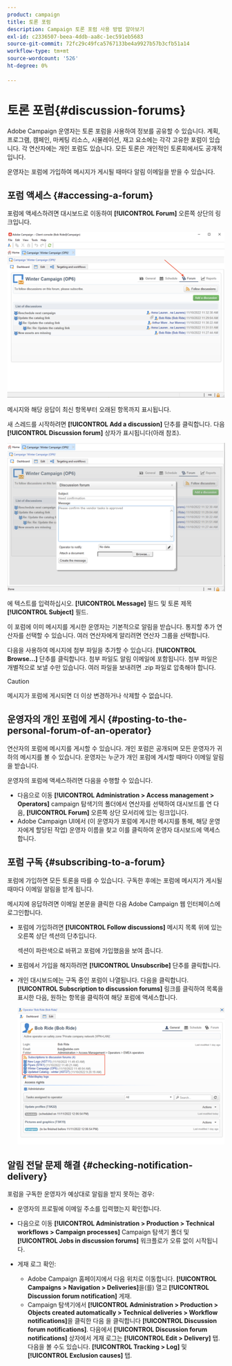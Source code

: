 ```yaml
---
product: campaign
title: 토론 포럼
description: Campaign 토론 포럼 사용 방법 알아보기
exl-id: c2336507-beea-4ddb-aa8c-1ec591eb5683
source-git-commit: 72fc29c49fca5767133be4a9927b57b3cfb51a14
workflow-type: tm+mt
source-wordcount: '526'
ht-degree: 0%

---
```


# 토론 포럼{#discussion-forums}

Adobe Campaign 운영자는 토론 포럼을 사용하여 정보를 공유할 수 있습니다. 계획, 프로그램, 캠페인, 마케팅 리소스, 시뮬레이션, 재고 요소에는 각각 고유한 포럼이 있습니다. 각 연산자에는 개인 포럼도 있습니다. 모든 토론은 개인적인 토론회에서도 공개적입니다.

운영자는 포럼에 가입하여 메시지가 게시될 때마다 알림 이메일을 받을 수 있습니다.

## 포럼 액세스 {#accessing-a-forum}

포럼에 액세스하려면 대시보드로 이동하여 **[!UICONTROL Forum]** 오른쪽 상단의 링크입니다.

![](assets/mrm-forum-icon.png)

메시지와 해당 응답이 최신 항목부터 오래된 항목까지 표시됩니다.

새 스레드를 시작하려면 **[!UICONTROL Add a discussion]** 단추를 클릭합니다. 다음 **[!UICONTROL Discussion forum]** 상자가 표시됩니다(아래 참조).

![](assets/mrm-forum-new-thread.png)


에 텍스트를 입력하십시오. **[!UICONTROL Message]** 필드 및 토론 제목 **[!UICONTROL Subject]** 필드.

이 포럼에 이미 메시지를 게시한 운영자는 기본적으로 알림을 받습니다. 통지할 추가 연산자를 선택할 수 있습니다. 여러 연산자에게 알리려면 연산자 그룹을 선택합니다.

다음을 사용하여 메시지에 첨부 파일을 추가할 수 있습니다.  **[!UICONTROL Browse...]** 단추를 클릭합니다. 첨부 파일도 알림 이메일에 포함됩니다. 첨부 파일은 개별적으로 보낼 수만 있습니다. 여러 파일을 보내려면 .zip 파일로 압축해야 합니다.

>[!CAUTION]
>
>메시지가 포럼에 게시되면 더 이상 변경하거나 삭제할 수 없습니다.

## 운영자의 개인 포럼에 게시 {#posting-to-the-personal-forum-of-an-operator}

연산자의 포럼에 메시지를 게시할 수 있습니다. 개인 포럼은 공개되며 모든 운영자가 귀하의 메시지를 볼 수 있습니다. 운영자는 누군가 개인 포럼에 게시할 때마다 이메일 알림을 받습니다.

운영자의 포럼에 액세스하려면 다음을 수행할 수 있습니다.

* 다음으로 이동 **[!UICONTROL Administration > Access management > Operators]** campaign 탐색기의 폴더에서 연산자를 선택하여 대시보드를 연 다음, **[!UICONTROL Forum]** 오른쪽 상단 모서리에 있는 링크입니다.
* Adobe Campaign UI에서 (이 운영자가 포럼에 게시한 메시지를 통해, 해당 운영자에게 할당된 작업) 운영자 이름을 찾고 이를 클릭하여 운영자 대시보드에 액세스합니다.

## 포럼 구독 {#subscribing-to-a-forum}

포럼에 가입하면 모든 토론을 따를 수 있습니다. 구독한 후에는 포럼에 메시지가 게시될 때마다 이메일 알림을 받게 됩니다.

메시지에 응답하려면 이메일 본문을 클릭한 다음 Adobe Campaign 웹 인터페이스에 로그인합니다.

* 포럼에 가입하려면 **[!UICONTROL Follow discussions]** 메시지 목록 위에 있는 오른쪽 상단 섹션의 단추입니다.

   섹션이 파란색으로 바뀌고 포럼에 가입했음을 보여 줍니다.

* 포럼에서 가입을 해지하려면 **[!UICONTROL Unsubscribe]** 단추를 클릭합니다.

* 개인 대시보드에는 구독 중인 포럼이 나열됩니다. 다음을 클릭합니다. **[!UICONTROL Subscription to discussion forums]** 링크를 클릭하여 목록을 표시한 다음, 원하는 항목을 클릭하여 해당 포럼에 액세스합니다.

   ![](assets/forum-subscribed.png)


## 알림 전달 문제 해결 {#checking-notification-delivery}

포럼을 구독한 운영자가 예상대로 알림을 받지 못하는 경우:

* 운영자의 프로필에 이메일 주소를 입력했는지 확인합니다.
* 다음으로 이동 **[!UICONTROL Administration > Production > Technical workflows > Campaign processes]** Campaign 탐색기 폴더 및 **[!UICONTROL Jobs in discussion forums]** 워크플로가 오류 없이 시작됩니다.
* 게재 로그 확인:

   * Adobe Campaign 홈페이지에서 다음 위치로 이동합니다. **[!UICONTROL Campaigns > Navigation > Deliveries]**&#x200B;을(를) 열고 **[!UICONTROL Discussion forum notification]** 게재.
   * Campaign 탐색기에서 **[!UICONTROL Administration > Production > Objects created automatically > Technical deliveries > Workflow notifications]**&#x200B;을 클릭한 다음 을 클릭합니다 **[!UICONTROL Discussion forum notifications]**.
   다음에서 **[!UICONTROL Discussion forum notifications]** 상자에서 게재 로그는 **[!UICONTROL Edit > Delivery]** 탭. 다음을 볼 수도 있습니다. **[!UICONTROL Tracking > Log]** 및 **[!UICONTROL Exclusion causes]** 탭.
